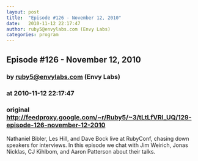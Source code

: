 ```yaml
---
layout: post
title:  "Episode #126 - November 12, 2010"
date:   2010-11-12 22:17:47
author: ruby5@envylabs.com (Envy Labs)
categories: program
---
```


## Episode #126 - November 12, 2010
### by ruby5@envylabs.com (Envy Labs)
### at 2010-11-12 22:17:47
### original <http://feedproxy.google.com/~r/Ruby5/~3/tLtLfVRl_UQ/129-episode-126-november-12-2010>

Nathaniel Bibler, Les Hill, and Dave Bock live at RubyConf, chasing down speakers for interviews.  In this episode we chat with Jim Weirich, Jonas Nicklas, CJ Kihlbom, and Aaron Patterson about their talks.